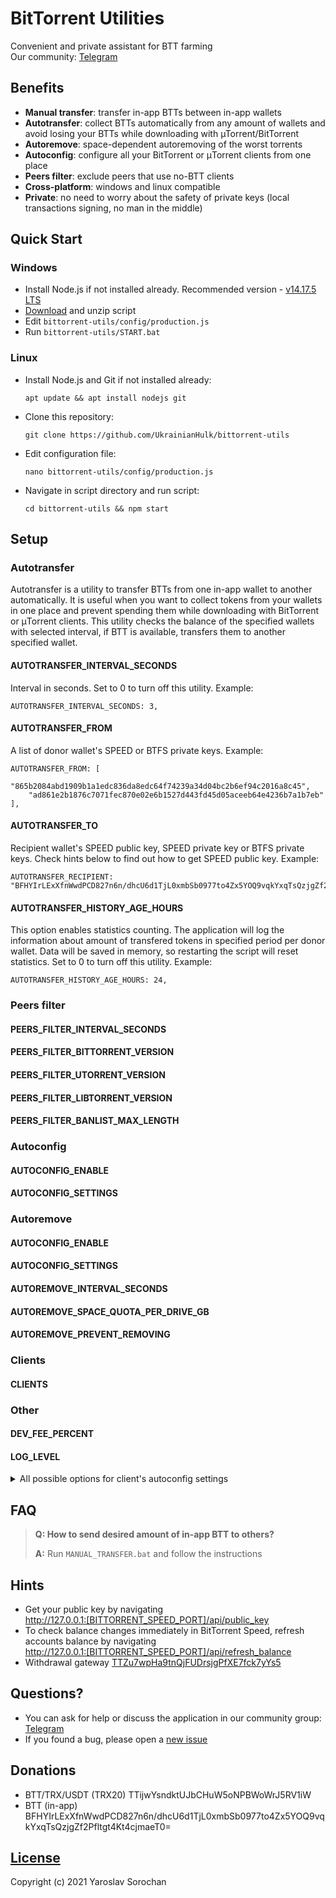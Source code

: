 # BitTorrent Utilities

Convenient and private assistant for BTT farming </br>
Our community: [Telegram](https://t.me/bittorrent_utils)

## Benefits

* **Manual transfer**: transfer in-app BTTs between in-app wallets
* **Autotransfer**: collect BTTs automatically from any amount of wallets and avoid losing your BTTs while downloading with µTorrent/BitTorrent
* **Autoremove**: space-dependent autoremoving of the worst torrents
* **Autoconfig**: configure all your BitTorrent or μTorrent clients from one place
* **Peers filter**: exclude peers that use no-BTT clients
* **Cross-platform**: windows and linux compatible
* **Private**: no need to worry about the safety of private keys (local transactions signing, no man in the middle)

## Quick Start

### Windows

* Install Node.js if not installed already. Recommended version - [v14.17.5 LTS](https://nodejs.org/dist/v14.17.5/node-v14.17.5-x64.msi)
* [Download](https://github.com/UkrainianHulk/bittorrent-utils/archive/refs/heads/main.zip) and unzip script
* Edit `bittorrent-utils/config/production.js`
* Run `bittorrent-utils/START.bat`

### Linux

* Install Node.js and Git if not installed already: 
    ```
    apt update && apt install nodejs git
    ```
* Clone this repository:
    ```
    git clone https://github.com/UkrainianHulk/bittorrent-utils
    ```
* Edit configuration file:
    ```
    nano bittorrent-utils/config/production.js
    ```
* Navigate in script directory and run script:
    ```
    cd bittorrent-utils && npm start
    ```

## Setup

### Autotransfer

Autotransfer is a utility to transfer BTTs from one in-app wallet to another automatically.
It is useful when you want to collect tokens from your wallets in one place and prevent spending them while downloading with BitTorrent or μTorrent clients. 
This utility checks the balance of the specified wallets with selected interval, if BTT is available, transfers them to another specified wallet.

#### AUTOTRANSFER_INTERVAL_SECONDS

Interval in seconds. Set to 0 to turn off this utility. Example:
```
AUTOTRANSFER_INTERVAL_SECONDS: 3,
```

#### AUTOTRANSFER_FROM

A list of donor wallet's SPEED or BTFS private keys. Example:
```
AUTOTRANSFER_FROM: [
    "865b2084abd1909b1a1edc836da8edc64f74239a34d04bc2b6ef94c2016a8c45",
    "ad861e2b1876c7071fec870e02e6b1527d443fd45d05aceeb64e4236b7a1b7eb"
],
```

#### AUTOTRANSFER_TO

Recipient wallet's SPEED public key, SPEED private key or BTFS private keys. Check hints below to find out how to get SPEED public key. Example:
```
AUTOTRANSFER_RECIPIENT: "BFHYIrLExXfnWwdPCD827n6n/dhcU6d1TjL0xmbSb0977to4Zx5YOQ9vqkYxqTsQzjgZf2Pfltgt4Kt4cjmaeT0=",
```

#### AUTOTRANSFER_HISTORY_AGE_HOURS

This option enables statistics counting. The application will log the information about amount of transfered tokens in specified period per donor wallet. Data will be saved in memory, so restarting the script will reset statistics. Set to 0 to turn off this utility. Example:
```
AUTOTRANSFER_HISTORY_AGE_HOURS: 24,
```

### Peers filter

#### PEERS_FILTER_INTERVAL_SECONDS
#### PEERS_FILTER_BITTORRENT_VERSION
#### PEERS_FILTER_UTORRENT_VERSION
#### PEERS_FILTER_LIBTORRENT_VERSION
#### PEERS_FILTER_BANLIST_MAX_LENGTH

### Autoconfig

#### AUTOCONFIG_ENABLE
#### AUTOCONFIG_SETTINGS

### Autoremove

#### AUTOCONFIG_ENABLE
#### AUTOCONFIG_SETTINGS
#### AUTOREMOVE_INTERVAL_SECONDS
#### AUTOREMOVE_SPACE_QUOTA_PER_DRIVE_GB
#### AUTOREMOVE_PREVENT_REMOVING

### Clients

#### CLIENTS

### Other

#### DEV_FEE_PERCENT
#### LOG_LEVEL

<details>
    <summary>All possible options for client's autoconfig settings</summary>

| Option                                        | Example value                                                                                                                                                             |
| --------------------------------------------- | ------------------------------------------------------------------------------------------------------------------------------------------------------------------------- |
| install_modification_time                     | 0                                                                                                                                                                         |
| install_revision                              | 46097                                                                                                                                                                     |
| gui.granular_priority                         | false                                                                                                                                                                     |
| gui.overhead_in_statusbar                     | false                                                                                                                                                                     |
| gui.show_av_icon                              | false                                                                                                                                                                     |
| gui.ulrate_menu                               | 0,5,10,15,20,30,40,50,100,150,200,300,400,500                                                                                                                             |
| gui.dlrate_menu                               | 0,5,10,15,20,30,40,50,100,150,200,300,400,500                                                                                                                             |
| gui.manual_ratemenu                           | false                                                                                                                                                                     |
| gui.auto_restart                              | true                                                                                                                                                                      |
| minified                                      | false                                                                                                                                                                     |
| mainwndstatus                                 | 0                                                                                                                                                                         |
| mainwnd_split                                 | 298                                                                                                                                                                       |
| mainwnd_split_x                               | 180                                                                                                                                                                       |
| playback_split_x                              | -1                                                                                                                                                                        |
| show_general_tab                              | true                                                                                                                                                                      |
| show_tracker_tab                              | true                                                                                                                                                                      |
| show_playback_tab                             | false                                                                                                                                                                     |
| show_peers_tab                                | true                                                                                                                                                                      |
| show_pieces_tab                               | false                                                                                                                                                                     |
| show_files_tab                                | true                                                                                                                                                                      |
| show_speed_tab                                | true                                                                                                                                                                      |
| show_logger_tab                               | false                                                                                                                                                                     |
| show_related_tab                              | false                                                                                                                                                                     |
| notify_complete                               | true                                                                                                                                                                      |
| gui.color_progress_bars                       | true                                                                                                                                                                      |
| search_list                                   | Smart Search                                                                                                                                                              | https://media.adaware.com/torrentscanner/lp/earchphp?     gd=SY1001472&p=bt&q= |
| search_list_sel                               | 0                                                                                                                                                                         |
| is_search_filtering                           | false                                                                                                                                                                     |
| offers.cookies.customized_ads                 | true                                                                                                                                                                      |
| offers.left_rail_offer_enabled                | false                                                                                                                                                                     |
| offers.sponsored_torrent_offer_enabled        | false                                                                                                                                                                     |
| offers.featured_content_badge_enabled         | true                                                                                                                                                                      |
| offers.featured_content_notifications_enabled | true                                                                                                                                                                      |
| offers.featured_content_rss_enabled           | true                                                                                                                                                                      |
| offers.featured_content_rss_url               |                                                                                                                                                                           |
| offers.featured_content_rss_update_interval   | 0                                                                                                                                                                         |
| offers.featured_content_rss_randomize         | true                                                                                                                                                                      |
| offers.404_dismiss                            | 0                                                                                                                                                                         |
| offers.404_shown                              | 0                                                                                                                                                                         |
| offers.404_icon                               |                                                                                                                                                                           |
| offers.404_url                                |                                                                                                                                                                           |
| offers.404_text                               |                                                                                                                                                                           |
| offers.404_tb_img                             |                                                                                                                                                                           |
| offers.404_tb_bgc                             | 0                                                                                                                                                                         |
| offers.404_tb_badge_img                       |                                                                                                                                                                           |
| offers.404_tb_badge_coords                    | 0                                                                                                                                                                         |
| offers.404_node                               | 0                                                                                                                                                                         |
| offers.404_code                               | 0                                                                                                                                                                         |
| offers.days_to_show                           | 0                                                                                                                                                                         |
| torrents_start_stopped                        | false                                                                                                                                                                     |
| confirm_when_deleting                         | true                                                                                                                                                                      |
| confirm_remove_tracker                        | false                                                                                                                                                                     |
| streaming.safety_factor                       | 110                                                                                                                                                                       |
| streaming.failover_rate_factor                | 200                                                                                                                                                                       |
| streaming.failover_set_percentage             | 70                                                                                                                                                                        |
| settings_saved_systime                        | 1633856352                                                                                                                                                                |
| confirm_exit                                  | true                                                                                                                                                                      |
| confirm_exit_critical_seeder                  | true                                                                                                                                                                      |
| close_to_tray                                 | true                                                                                                                                                                      |
| minimize_to_tray                              | false                                                                                                                                                                     |
| start_minimized                               | true                                                                                                                                                                      |
| tray_activate                                 | true                                                                                                                                                                      |
| tray.show                                     | true                                                                                                                                                                      |
| tray.single_click                             | false                                                                                                                                                                     |
| activate_on_file                              | true                                                                                                                                                                      |
| check_assoc_on_start                          | true                                                                                                                                                                      |
| bind_port                                     | 10321                                                                                                                                                                     |
| tracker_ip                                    |                                                                                                                                                                           |
| dir_active_download_flag                      | false                                                                                                                                                                     |
| dir_torrent_files_flag                        | false                                                                                                                                                                     |
| dir_completed_download_flag                   | false                                                                                                                                                                     |
| dir_completed_torrents_flag                   | false                                                                                                                                                                     |
| dir_active_download                           |                                                                                                                                                                           |
| dir_torrent_files                             |                                                                                                                                                                           |
| dir_completed_download                        |                                                                                                                                                                           |
| dir_completed_torrents                        |                                                                                                                                                                           |
| dir_add_label                                 | false                                                                                                                                                                     |
| max_dl_rate                                   | 0                                                                                                                                                                         |
| max_ul_rate                                   | 0                                                                                                                                                                         |
| max_ul_rate_seed                              | 0                                                                                                                                                                         |
| max_ul_rate_seed_flag                         | false                                                                                                                                                                     |
| private_ip                                    | false                                                                                                                                                                     |
| only_proxied_conns                            | false                                                                                                                                                                     |
| no_local_dns                                  | false                                                                                                                                                                     |
| gui.report_problems                           | true                                                                                                                                                                      |
| gui.persistent_labels                         |                                                                                                                                                                           |
| gui.compat_diropen                            | false                                                                                                                                                                     |
| gui.alternate_color                           | false                                                                                                                                                                     |
| gui.transparent_graph_legend                  | false                                                                                                                                                                     |
| sys.prevent_standby                           | true                                                                                                                                                                      |
| sys.enable_wine_hacks                         | true                                                                                                                                                                      |
| ul_slots_per_torrent                          | 1                                                                                                                                                                         |
| conns_per_torrent                             | 1000                                                                                                                                                                      |
| conns_globally                                | 10000                                                                                                                                                                     |
| max_active_torrent                            | 30                                                                                                                                                                        |
| max_active_downloads                          | 3                                                                                                                                                                         |
| seed_prio_limitul                             | 4                                                                                                                                                                         |
| seed_prio_limitul_flag                        | false                                                                                                                                                                     |
| seeds_prioritized                             | false                                                                                                                                                                     |
| seed_ratio                                    | 0                                                                                                                                                                         |
| seed_time                                     | 0                                                                                                                                                                         |
| seed_num                                      | 0                                                                                                                                                                         |
| resolve_peerips                               | true                                                                                                                                                                      |
| check_update                                  | true                                                                                                                                                                      |
| mutable_cfu_interval                          | 0                                                                                                                                                                         |
| check_update_beta                             | false                                                                                                                                                                     |
| anoninfo                                      | true                                                                                                                                                                      |
| upnp                                          | true                                                                                                                                                                      |
| use_udp_trackers                              | true                                                                                                                                                                      |
| upnp.external_tcp_port                        | 10321                                                                                                                                                                     |
| upnp.external_udp_port                        | 10321                                                                                                                                                                     |
| upnp.external_ip                              | 176.37.49.95                                                                                                                                                              |
| natpmp                                        | true                                                                                                                                                                      |
| lsd                                           | true                                                                                                                                                                      |
| disable_fw                                    | true                                                                                                                                                                      |
| dw                                            | 256619537                                                                                                                                                                 |
| tu                                            | 43420                                                                                                                                                                     |
| td                                            | 10436244                                                                                                                                                                  |
| fd                                            | 0                                                                                                                                                                         |
| k                                             |                                                                                                                                                                           |
| v                                             | 256619537                                                                                                                                                                 |
| asip                                          |                                                                                                                                                                           |
| asdlurl                                       |                                                                                                                                                                           |
| asdns                                         | 0                                                                                                                                                                         |
| ascon                                         | 0                                                                                                                                                                         |
| asdl                                          | 0                                                                                                                                                                         |
| assz                                          | 0                                                                                                                                                                         |
| sched_enable                                  | false                                                                                                                                                                     |
| sched_ul_rate                                 | 0                                                                                                                                                                         |
| sched_interaction                             | false                                                                                                                                                                     |
| sched_dl_rate                                 | 0                                                                                                                                                                         |
| sched_table                                   | 000000000000000000000000000000000000000000000000000000000000000000000000000000000000000     00000000000000000000000000000000000000000000000000000000000000000000000000000 |
| sched_dis_dht                                 | true                                                                                                                                                                      |
| enable_scrape                                 | true                                                                                                                                                                      |
| show_toolbar                                  | true                                                                                                                                                                      |
| show_details                                  | true                                                                                                                                                                      |
| show_status                                   | true                                                                                                                                                                      |
| show_category                                 | true                                                                                                                                                                      |
| show_tabicons                                 | true                                                                                                                                                                      |
| rand_port_on_start                            | true                                                                                                                                                                      |
| prealloc_space                                | false                                                                                                                                                                     |
| language                                      | 30066                                                                                                                                                                     |
| logger_mask                                   | 0                                                                                                                                                                         |
| autostart                                     | true                                                                                                                                                                      |
| dht                                           | true                                                                                                                                                                      |
| dht_per_torrent                               | true                                                                                                                                                                      |
| pex                                           | true                                                                                                                                                                      |
| rate_limit_local_peers                        | false                                                                                                                                                                     |
| multi_day_transfer_limit_en                   | false                                                                                                                                                                     |
| multi_day_transfer_mode_ul                    | false                                                                                                                                                                     |
| multi_day_transfer_mode_dl                    | false                                                                                                                                                                     |
| multi_day_transfer_mode_uldl                  | true                                                                                                                                                                      |
| multi_day_transfer_limit_unit                 | 1                                                                                                                                                                         |
| multi_day_transfer_limit_value                | 200                                                                                                                                                                       |
| multi_day_transfer_limit_span                 | 11                                                                                                                                                                        |
| net.bind_ip                                   |                                                                                                                                                                           |
| net.outgoing_ip                               |                                                                                                                                                                           |
| net.outgoing_port                             | 0                                                                                                                                                                         |
| net.outgoing_max_port                         | 0                                                                                                                                                                         |
| net.low_cpu                                   | false                                                                                                                                                                     |
| net.calc_overhead                             | false                                                                                                                                                                     |
| net.calc_rss_overhead                         | true                                                                                                                                                                      |
| net.calc_tracker_overhead                     | true                                                                                                                                                                      |
| net.max_halfopen                              | 500                                                                                                                                                                       |
| net.limit_excludeslocal                       | false                                                                                                                                                                     |
| net.upnp_tcp_only                             | false                                                                                                                                                                     |
| net.disable_incoming_ipv6                     | false                                                                                                                                                                     |
| net.ratelimit_utp                             | true                                                                                                                                                                      |
| net.friendly_name                             |                                                                                                                                                                           |
| isp.bep22                                     | true                                                                                                                                                                      |
| isp.primary_dns                               | 208.67.222.222                                                                                                                                                            |
| isp.secondary_dns                             | 208.67.220.220                                                                                                                                                            |
| isp.fqdn                                      |                                                                                                                                                                           |
| isp.peer_policy_enable                        | true                                                                                                                                                                      |
| isp.peer_policy_url                           |                                                                                                                                                                           |
| isp.peer_policy_override                      | false                                                                                                                                                                     |
| dir_autoload_flag                             | false                                                                                                                                                                     |
| dir_autoload_delete                           | false                                                                                                                                                                     |
| dir_autoload                                  |                                                                                                                                                                           |
| ipfilter.enable                               | true                                                                                                                                                                      |
| dht.collect_feed                              | false                                                                                                                                                                     |
| dht.rate                                      | -1                                                                                                                                                                        |
| append_incomplete                             | false                                                                                                                                                                     |
| show_add_dialog                               | true                                                                                                                                                                      |
| always_show_add_dialog                        | false                                                                                                                                                                     |
| gui.log_date                                  | true                                                                                                                                                                      |
| remove_torrent_files_with_private_data        | true                                                                                                                                                                      |
| boss_key                                      | 0                                                                                                                                                                         |
| boss_key_salt                                 |                                                                                                                                                                           |
| use_boss_key_pw                               | false                                                                                                                                                                     |
| boss_key_pw                                   |                                                                                                                                                                           |
| encryption_mode                               | 1                                                                                                                                                                         |
| encryption_allow_legacy                       | true                                                                                                                                                                      |
| enable_share                                  | false                                                                                                                                                                     |
| rss.update_interval                           | 15                                                                                                                                                                        |
| rss.smart_repack_filter                       | true                                                                                                                                                                      |
| rss.feed_as_default_label                     | true                                                                                                                                                                      |
| bt.save_resume_rate                           | 120                                                                                                                                                                       |
| bt.magnetlink_check_existing_files            | true                                                                                                                                                                      |
| gui.delete_to_trash                           | true                                                                                                                                                                      |
| gui.default_del_action                        | 0                                                                                                                                                                         |
| gui.speed_in_title                            | false                                                                                                                                                                     |
| gui.limits_in_statusbar                       | false                                                                                                                                                                     |
| gui.graphic_progress                          | true                                                                                                                                                                      |
| gui.piecebar_progress                         | false                                                                                                                                                                     |
| gui.show_status_icon_in_dl_list               | false                                                                                                                                                                     |
| gui.tall_category_list                        | true                                                                                                                                                                      |
| gui.wide_toolbar                              | false                                                                                                                                                                     |
| gui.find_pane                                 | true                                                                                                                                                                      |
| gui.toolbar_labels                            | false                                                                                                                                                                     |
| gui.category_list_spaces                      | true                                                                                                                                                                      |
| streaming.preview_player                      | Bittorrent Player                                                                                                                                                         |
| streaming.playback_player                     | Bittorrent Player                                                                                                                                                         |
| avwindow                                      | 0                                                                                                                                                                         |
| stats.video1.time_watched                     | 0                                                                                                                                                                         |
| stats.video2.time_watched                     | 0                                                                                                                                                                         |
| stats.video3.time_watched                     | 0                                                                                                                                                                         |
| stats.video1.finished                         | false                                                                                                                                                                     |
| stats.video2.finished                         | false                                                                                                                                                                     |
| stats.video3.finished                         | false                                                                                                                                                                     |
| stats.welcome_page_useful                     | 0                                                                                                                                                                         |
| store_torr_infohash                           | false                                                                                                                                                                     |
| magnet.download_wait                          | 60                                                                                                                                                                        |
| av_enabled                                    | true                                                                                                                                                                      |
| av_auto_update                                | true                                                                                                                                                                      |
| av_last_update_date                           |                                                                                                                                                                           |
| plus_player_installed                         | false                                                                                                                                                                     |
| move_if_defdir                                | true                                                                                                                                                                      |
| gui.combine_listview_status_done              | true                                                                                                                                                                      |
| gui.update_rate                               | 1000                                                                                                                                                                      |
| client_uuid                                   |                                                                                                                                                                           |
| next_market_share_report                      | 0                                                                                                                                                                         |
| queue.dont_count_slow_dl                      | true                                                                                                                                                                      |
| queue.dont_count_slow_ul                      | true                                                                                                                                                                      |
| queue.slow_dl_threshold                       | 1000                                                                                                                                                                      |
| queue.slow_ul_threshold                       | 1000                                                                                                                                                                      |
| queue.use_seed_peer_ratio                     | true                                                                                                                                                                      |
| queue.prio_no_seeds                           | true                                                                                                                                                                      |
| bt.tcp_rate_control                           | true                                                                                                                                                                      |
| gui.graph_tcp_rate_control                    | false                                                                                                                                                                     |
| gui.graph_overhead                            | true                                                                                                                                                                      |
| gui.graph_legend                              | true                                                                                                                                                                      |
| bt.ratelimit_tcp_only                         | false                                                                                                                                                                     |
| bt.prioritize_partial_pieces                  | false                                                                                                                                                                     |
| bt.transp_disposition                         | 31                                                                                                                                                                        |
| net.utp_target_delay                          | 100                                                                                                                                                                       |
| net.utp_packet_size_interval                  | 10                                                                                                                                                                        |
| net.utp_receive_target_delay                  | 100                                                                                                                                                                       |
| net.utp_initial_packet_size                   | 4                                                                                                                                                                         |
| net.utp_dynamic_packet_size                   | true                                                                                                                                                                      |
| bt.enable_pulse                               | true                                                                                                                                                                      |
| bt.pulse_weight                               | 200                                                                                                                                                                       |
| bt.compact_allocation                         | false                                                                                                                                                                     |
| bt.use_dns_tracker_prefs                      | true                                                                                                                                                                      |
| bt.connect_speed                              | 25                                                                                                                                                                        |
| bt.determine_encoded_rate_for_streamables     | true                                                                                                                                                                      |
| streaming.min_buffer_piece                    | 5                                                                                                                                                                         |
| bt.allow_same_ip                              | false                                                                                                                                                                     |
| bt.use_similar_torrent_data                   | true                                                                                                                                                                      |
| bt.no_connect_to_services                     | true                                                                                                                                                                      |
| bt.no_connect_to_services_list                | 25,80,110,443,6666,6667                                                                                                                                                   |
| bt.ban_threshold                              | 3                                                                                                                                                                         |
| bt.use_ban_ratio                              | true                                                                                                                                                                      |
| bt.ban_ratio                                  | 128                                                                                                                                                                       |
| bt.use_rangeblock                             | true                                                                                                                                                                      |
| bt.graceful_shutdown                          | true                                                                                                                                                                      |
| bt.shutdown_tracker_timeout                   | 15                                                                                                                                                                        |
| bt.shutdown_upnp_timeout                      | 5                                                                                                                                                                         |
| peer.lazy_bitfield                            | true                                                                                                                                                                      |
| peer.resolve_country                          | false                                                                                                                                                                     |
| peer.disconnect_inactive                      | true                                                                                                                                                                      |
| peer.disconnect_inactive_interval             | 300                                                                                                                                                                       |
| diskio.flush_files                            | true                                                                                                                                                                      |
| proxy.proxy                                   |                                                                                                                                                                           |
| proxy.type                                    | 0                                                                                                                                                                         |
| proxy.port                                    | 8080                                                                                                                                                                      |
| proxy.auth                                    | false                                                                                                                                                                     |
| proxy.p2p                                     | false                                                                                                                                                                     |
| proxy.resolve                                 | false                                                                                                                                                                     |
| proxy.username                                |                                                                                                                                                                           |
| proxy.password                                |                                                                                                                                                                           |
| webui.enable                                  | true                                                                                                                                                                      |
| webui.enable_guest                            | false                                                                                                                                                                     |
| webui.enable_listen                           | true                                                                                                                                                                      |
| webui.token_auth                              | true                                                                                                                                                                      |
| webui.token_auth_filter                       | 0                                                                                                                                                                         |
| webui.username                                | username                                                                                                                                                                  |
| webui.password                                |                                                                                                                                                                           |
| webui.uconnect_enable                         | false                                                                                                                                                                     |
| webui.uconnect_username                       |                                                                                                                                                                           |
| webui.uconnect_password                       |                                                                                                                                                                           |
| webui.uconnect_username_anonymous             |                                                                                                                                                                           |
| webui.uconnect_question_opted_out             | false                                                                                                                                                                     |
| webui.uconnect_computername                   |                                                                                                                                                                           |
| webui.allow_pairing                           | true                                                                                                                                                                      |
| webui.ssdp_uuid                               | 9f338a64-a729-ec11-96c2-b2343856c14f                                                                                                                                      |
| webui.guest                                   | guest                                                                                                                                                                     |
| webui.restrict                                |                                                                                                                                                                           |
| webui.port                                    | 80                                                                                                                                                                        |
| webui.cookie                                  | {}                                                                                                                                                                        |
| webui.uconnect_toolbar_ever                   | false                                                                                                                                                                     |
| webui.uconnect_enable_ever                    | false                                                                                                                                                                     |
| webui.uconnect_connected_ever                 | false                                                                                                                                                                     |
| webui.uconnect_actions_count                  | 0                                                                                                                                                                         |
| webui.uconnect_actions_list_count             | 0                                                                                                                                                                         |
| webui.uconnect_cred_status                    | 0                                                                                                                                                                         |
| webui.update_message                          |                                                                                                                                                                           |
| webui.proxy_auth                              | true                                                                                                                                                                      |
| webui.update_url                              | http://pr.apps.bittorrent.com/client-webui/%s/client-webui.json                                                                                                           |
| webui.track                                   | stable                                                                                                                                                                    |
| webui.version                                 | 0                                                                                                                                                                         |
| diskio.sparse_files                           | true                                                                                                                                                                      |
| diskio.no_zero                                | true                                                                                                                                                                      |
| diskio.use_partfile                           | true                                                                                                                                                                      |
| diskio.smart_hash                             | true                                                                                                                                                                      |
| diskio.smart_sparse_hash                      | true                                                                                                                                                                      |
| diskio.coalesce_writes                        | true                                                                                                                                                                      |
| diskio.coalesce_write_size                    | 2097152                                                                                                                                                                   |
| diskio.max_write_queue                        | 32                                                                                                                                                                        |
| diskio.cache_reduce_minutes                   | 9                                                                                                                                                                         |
| diskio.cache_stripe                           | 128                                                                                                                                                                       |
| diskio.quick_hash                             | false                                                                                                                                                                     |
| diskio.mark_of_the_web                        | true                                                                                                                                                                      |
| diskio.minimize_kernel_caching                | false                                                                                                                                                                     |
| diskio.all_writes_sync                        | false                                                                                                                                                                     |
| cache.override                                | false                                                                                                                                                                     |
| cache.override_size                           | 128                                                                                                                                                                       |
| cache.reduce                                  | true                                                                                                                                                                      |
| cache.write                                   | true                                                                                                                                                                      |
| cache.writeout                                | true                                                                                                                                                                      |
| cache.writeout_age_max                        | 30000                                                                                                                                                                     |
| cache.writeout_headspace                      | 4                                                                                                                                                                         |
| cache.writeimm                                | true                                                                                                                                                                      |
| cache.read                                    | true                                                                                                                                                                      |
| cache.read_turnoff                            | true                                                                                                                                                                      |
| cache.read_prune                              | true                                                                                                                                                                      |
| cache.read_thrash                             | false                                                                                                                                                                     |
</details>

## FAQ

> **Q: How to send desired amount of in-app BTT to others?**
>
> **A:** Run ```MANUAL_TRANSFER.bat``` and follow the instructions


## Hints

* Get your public key by navigating\
http://127.0.0.1:[BITTORRENT_SPEED_PORT]/api/public_key
* To check balance changes immediately in BitTorrent Speed, refresh accounts balance by navigating\
http://127.0.0.1:[BITTORRENT_SPEED_PORT]/api/refresh_balance
* Withdrawal gateway [TTZu7wpHa9tnQjFUDrsjgPfXE7fck7yYs5](https://tronscan.org/#/address/TTZu7wpHa9tnQjFUDrsjgPfXE7fck7yYs5)

## Questions?

* You can ask for help or discuss the application in our community group: [Telegram](https://t.me/bittorrent_utils)
* If you found a bug, please open a [new issue](https://github.com/UkrainianHulk/bittorrent-utils/issues/new)

## Donations

* BTT/TRX/USDT (TRX20) TTijwYsndktUJbCHuW5oNPBWoWrJ5RV1iW
* BTT (in-app) BFHYIrLExXfnWwdPCD827n6n/dhcU6d1TjL0xmbSb0977to4Zx5YOQ9vqkYxqTsQzjgZf2Pfltgt4Kt4cjmaeT0=

## [License](https://github.com/UkrainianHulk/bittorrent-utils/blob/main/LICENSE)
Copyright (c) 2021 Yaroslav Sorochan